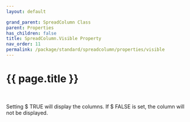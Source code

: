 ```yaml
---
layout: default

grand_parent: SpreadColumn Class
parent: Properties
has_children: false
title: SpreadColumn.Visible Property
nav_order: 11
permalink: /package/standard/spreadcolumn/properties/visible
---
```

# {{ page.title }}
<br>

Setting $ TRUE will display the columns. If $ FALSE is set, the column will not be displayed.